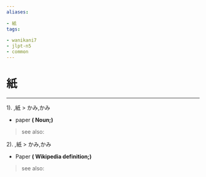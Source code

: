 ```yaml
---
aliases:
    
- 紙
tags:
    
- wanikani7
- jlpt-n5
- common
---
```


# 紙
---
1).
,紙 > かみ,かみ

- paper
**( Noun;)**
> see also: 
            
2).
,紙 > かみ,かみ

- Paper
**( Wikipedia definition;)**
> see also: 
            